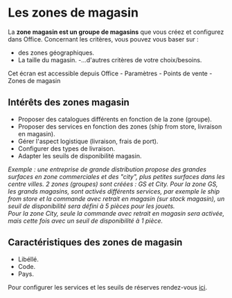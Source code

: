 # Les zones de magasin

La **zone magasin est un groupe de magasins** que vous créez et configurez dans Office. 
Concernant les critères, vous pouvez vous baser sur : 
- des zones géographiques.
- La taille du magasin.
-...d'autres critères de votre choix/besoins.

Cet écran est accessible depuis Office - Paramètres - Points de vente - Zones de magasin

## Intérêts des zones magasin
- Proposer des catalogues différents en fonction de la zone (groupe).
- Proposer des services en fonction des zones (ship from store, livraison en magasin).
- Gérer l'aspect logistique (livraison, frais de port).
- Configurer des types de livraison.
- Adapter les seuils de disponibilité magasin.  

_Exemple : une entreprise de grande distribution propose des grandes surfaces en zone commerciales et des "city", plus petites surfaces dans les centre villes. 
2 zones (groupes) sont créées : GS et City. 
Pour la zone GS, les grands magasins, sont activés différents services, par exemple le ship from store et la commande avec retrait en magasin (sur stock magasin), un seuil de disponibilité sera défini à 5 pièces pour les jouets.  
Pour la zone City, seule la commande avec retrait en magasin sera activée, mais cette fois avec un seuil de disponibilité à 1 pièce._

## Caractéristiques des zones de magasin
- Libéllé.
- Code.
- Pays.

Pour configurer les services et les seuils de réserves rendez-vous [ici](https://aide.altazion.com/fr-fr/guide/configurer/omnicanal/cross-canal.html).